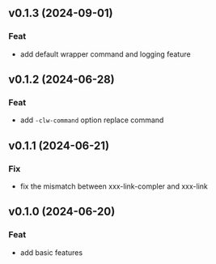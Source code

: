 ## v0.1.3 (2024-09-01)

### Feat

- add default wrapper command and logging feature

## v0.1.2 (2024-06-28)

### Feat

- add `-clw-command` option replace command

## v0.1.1 (2024-06-21)

### Fix

- fix the mismatch between xxx-link-compler and xxx-link

## v0.1.0 (2024-06-20)

### Feat

- add basic features
